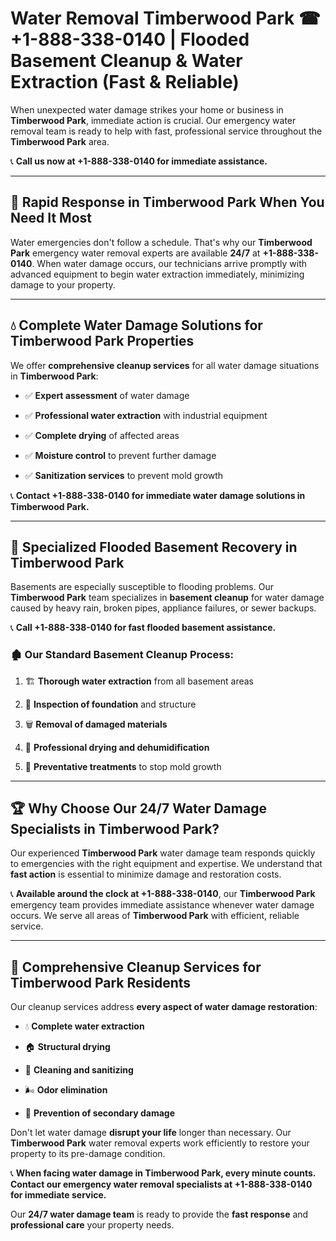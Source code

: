 # Water Removal Timberwood Park ☎ +1-888-338-0140 | Flooded Basement Cleanup & Water Extraction (Fast & Reliable)

When unexpected water damage strikes your home or business in **Timberwood Park**, immediate action is crucial. Our emergency water removal team is ready to help with fast, professional service throughout the **Timberwood Park** area. 

📞 **Call us now at +1-888-338-0140 for immediate assistance.**
---
## 🚀 Rapid Response in Timberwood Park When You Need It Most
Water emergencies don't follow a schedule. That's why our **Timberwood Park** emergency water removal experts are available **24/7** at **+1-888-338-0140**. When water damage occurs, our technicians arrive promptly with advanced equipment to begin water extraction immediately, minimizing damage to your property.
---
## 💧 Complete Water Damage Solutions for Timberwood Park Properties
We offer **comprehensive cleanup services** for all water damage situations in **Timberwood Park**:
- ✅ **Expert assessment** of water damage  
- ✅ **Professional water extraction** with industrial equipment  
- ✅ **Complete drying** of affected areas  
- ✅ **Moisture control** to prevent further damage  
- ✅ **Sanitization services** to prevent mold growth  
📞 **Contact +1-888-338-0140 for immediate water damage solutions in Timberwood Park.**
---
## 🌊 Specialized Flooded Basement Recovery in Timberwood Park
Basements are especially susceptible to flooding problems. Our **Timberwood Park** team specializes in **basement cleanup** for water damage caused by heavy rain, broken pipes, appliance failures, or sewer backups. 
📞 **Call +1-888-338-0140 for fast flooded basement assistance.**
### 🏚️ Our Standard Basement Cleanup Process:
1. 🏗️ **Thorough water extraction** from all basement areas  
2. 🔎 **Inspection of foundation** and structure  
3. 🗑️ **Removal of damaged materials**  
4. 💨 **Professional drying and dehumidification**  
5. 🚫 **Preventative treatments** to stop mold growth  
---
## 🏆 Why Choose Our 24/7 Water Damage Specialists in Timberwood Park?
Our experienced **Timberwood Park** water damage team responds quickly to emergencies with the right equipment and expertise. We understand that **fast action** is essential to minimize damage and restoration costs.
📞 **Available around the clock at +1-888-338-0140**, our **Timberwood Park** emergency team provides immediate assistance whenever water damage occurs. We serve all areas of **Timberwood Park** with efficient, reliable service.
---
## 🧹 Comprehensive Cleanup Services for Timberwood Park Residents
Our cleanup services address **every aspect of water damage restoration**:
- 💧 **Complete water extraction**  
- 🏠 **Structural drying**  
- 🧼 **Cleaning and sanitizing**  
- 🌬️ **Odor elimination**  
- 🚫 **Prevention of secondary damage**  
Don't let water damage **disrupt your life** longer than necessary. Our **Timberwood Park** water removal experts work efficiently to restore your property to its pre-damage condition.
📞 **When facing water damage in Timberwood Park, every minute counts. Contact our emergency water removal specialists at +1-888-338-0140 for immediate service.**
Our **24/7 water damage team** is ready to provide the **fast response** and **professional care** your property needs.
